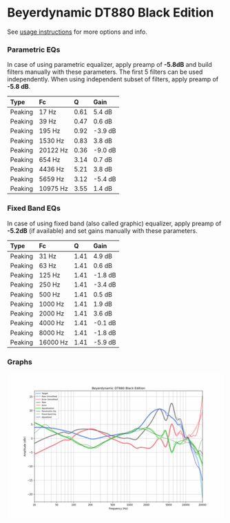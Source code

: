 # Beyerdynamic DT880 Black Edition
See [usage instructions](https://github.com/jaakkopasanen/AutoEq#usage) for more options and info.

### Parametric EQs
In case of using parametric equalizer, apply preamp of **-5.8dB** and build filters manually
with these parameters. The first 5 filters can be used independently.
When using independent subset of filters, apply preamp of **-5.8 dB**.

| Type    | Fc       |    Q | Gain    |
|:--------|:---------|:-----|:--------|
| Peaking | 17 Hz    | 0.61 | 5.4 dB  |
| Peaking | 39 Hz    | 0.47 | 0.6 dB  |
| Peaking | 195 Hz   | 0.92 | -3.9 dB |
| Peaking | 1530 Hz  | 0.83 | 3.8 dB  |
| Peaking | 20122 Hz | 0.36 | -9.0 dB |
| Peaking | 654 Hz   | 3.14 | 0.7 dB  |
| Peaking | 4436 Hz  | 5.21 | 3.8 dB  |
| Peaking | 5659 Hz  | 3.12 | -5.4 dB |
| Peaking | 10975 Hz | 3.55 | 1.4 dB  |

### Fixed Band EQs
In case of using fixed band (also called graphic) equalizer, apply preamp of **-5.2dB**
(if available) and set gains manually with these parameters.

| Type    | Fc       |    Q | Gain    |
|:--------|:---------|:-----|:--------|
| Peaking | 31 Hz    | 1.41 | 4.9 dB  |
| Peaking | 63 Hz    | 1.41 | 0.6 dB  |
| Peaking | 125 Hz   | 1.41 | -1.8 dB |
| Peaking | 250 Hz   | 1.41 | -3.4 dB |
| Peaking | 500 Hz   | 1.41 | 0.5 dB  |
| Peaking | 1000 Hz  | 1.41 | 1.9 dB  |
| Peaking | 2000 Hz  | 1.41 | 3.6 dB  |
| Peaking | 4000 Hz  | 1.41 | -0.1 dB |
| Peaking | 8000 Hz  | 1.41 | -1.8 dB |
| Peaking | 16000 Hz | 1.41 | -5.9 dB |

### Graphs
![](./Beyerdynamic%20DT880%20Black%20Edition.png)